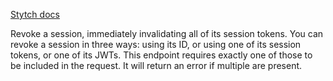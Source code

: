 [Stytch docs](https://stytch.com/docs/api/session-revoke)

Revoke a session, immediately invalidating all of its session tokens. You can revoke a session in three ways: using its ID, or using one of its session tokens, or one of its JWTs. This endpoint requires exactly one of those to be included in the request. It will return an error if multiple are present.
